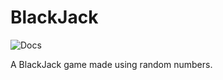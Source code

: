 # BlackJack
![Docs](https://img.shields.io/badge/docs-Python-blue?logo=python&logoColor=white)

A BlackJack game made using random numbers.
